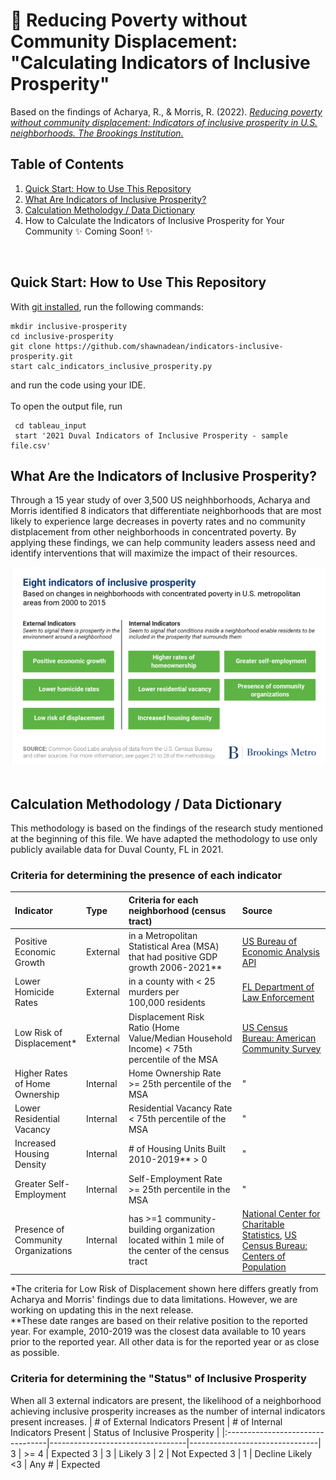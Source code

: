 # :house_with_garden: Reducing Poverty without Community Displacement: "Calculating Indicators of Inclusive Prosperity"
Based on the findings of Acharya, R., & Morris, R. (2022). [*Reducing poverty without community displacement: Indicators of inclusive prosperity in U.S. neighborhoods. The Brookings Institution.*](https://www.brookings.edu/research/reducing-poverty-without-community-displacement-indicators-of-inclusive-prosperity-in-u-s-neighborhoods/)

## Table of Contents
1. [Quick Start: How to Use This Repository](https://github.com/shawnadean/indicators-inclusive-prosperity/tree/v4#quick-start-how-to-use-this-repository)
2. [What Are Indicators of Inclusive Prosperity?](https://github.com/shawnadean/indicators-inclusive-prosperity/tree/v4#what-are-the-indicators-of-inclusive-prosperity)
3. [Calculation Metholodgy / Data Dictionary](https://github.com/shawnadean/indicators-inclusive-prosperity/tree/v4#calculation-methodology--data-dictionary)
4. How to Calculate the Indicators of Inclusive Prosperity for Your Community :sparkles: Coming Soon! :sparkles:
</br>

## Quick Start: How to Use This Repository
With [git installed](https://github.com/git-guides/install-git), run the following commands:
```
mkdir inclusive-prosperity
cd inclusive-prosperity
git clone https://github.com/shawnadean/indicators-inclusive-prosperity.git
start calc_indicators_inclusive_prosperity.py
```
and run the code using your IDE. </br></br>
To open the output file, run
```
 cd tableau_input
 start '2021 Duval Indicators of Inclusive Prosperity - sample file.csv'
```
## What Are the Indicators of Inclusive Prosperity?
Through a 15 year study of over 3,500 US neighhborhoods, Acharya and Morris identified 8 indicators that differentiate neighborhoods that are most likely to experience large decreases in poverty rates and no community distplacement from other neighborhoods in concentrated poverty. By applying these findings, we can help community leaders assess need and identify interventions that will maximize the impact of their resources.
<div align="left">
  <img src="images/8_indicators.png" alt="Photo Not Available" width="600">
</div>
</br>

## Calculation Methodology / Data Dictionary
This methodology is based on the findings of the research study mentioned at the beginning of this file.  We have adapted the methodology to use only publicly available data for Duval County, FL in 2021.</br>
### Criteria for determining the presence of each indicator
| Indicator                | Type     | Criteria for each neighborhood (census tract)                 | Source                                                             |
|:-------------------------------------------------|:---------|:---------------------------------------------------------------------|:------------------------------------|
| Positive Economic Growth | External | in a Metropolitan Statistical Area (MSA) that had positive GDP growth 2006-2021\** | [US Bureau of Economic Analysis API](https://apps.bea.gov/api/signup/) |
| Lower Homicide Rates     | External | in a county with < 25 murders per 100,000 residents | [FL Department of Law Enforcement](https://www.fdle.state.fl.us/CJAB/UCR/Annual-Reports/UCR-Annual-Archives) | 
Low Risk of Displacement* | External | Displacement Risk Ratio (Home Value\/Median Household Income) < 75th percentile of the MSA | [US Census Bureau: American Community Survey](https://www.census.gov/data/developers/data-sets/acs-5year.html) | 
Higher Rates of Home Ownership | Internal | Home Ownership Rate >= 25th percentile of the MSA | " | 
Lower Residential Vacancy | Internal | Residential Vacancy Rate < 75th percentile of the MSA | " | 
Increased Housing Density | Internal | # of Housing Units Built 2010-2019\** > 0 | " | 
Greater Self-Employment | Internal | Self-Employment Rate >= 25th percentile in the MSA | " | 
Presence of Community Organizations | Internal | has >=1 community-building organization located within 1 mile of the center of the census tract | [National Center for Charitable Statistics](https://nccs-data.urban.org/data.php?ds=bmf), [US Census Bureau: Centers of Population](https://www.census.gov/geographies/reference-files/time-series/geo/centers-population.html) |

\*The criteria for Low Risk of Displacement shown here differs greatly from Acharya and Morris' findings due to data limitations.  However, we are working on updating this in the next release. </br>
\*\*These date ranges are based on their relative position to the reported year. For example, 2010-2019 was the closest data available to 10 years prior to the reported year. All other data is for the reported year or as close as possible.
</br>

### Criteria for determining the "Status" of Inclusive Prosperity
When all 3 external indicators are present, the likelihood of a neighborhood achieving inclusive prosperity increases as the number of internal indicators present increases. 
| # of External Indicators Present | # of Internal Indicators Present | Status of Inclusive Prosperity |
|:---------------------------------|----------------------------------|--------------------------------|
3 | >= 4 | Expected
3 | 3 | Likely
3 | 2 | Not Expected
3 | 1 | Decline Likely
<3 | Any # | Expected







